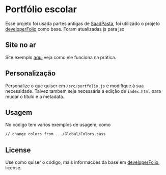 # Portfólio escolar
Esse projeto foi usada partes antigas de [SaadPasta](https://github.com/saadpasta), foi utilizado o projeto [developerFolio](https://github.com/saadpasta/developerFolio) como base. 
Foram atualizadas js para jsx

## Site no ar

Site exemplo [aqui](https://gustav.vercel.app/) veja como ele funciona na prática.

## Personalização
Personalize o que quiser em `/src/portfolio.js` e modifique à sua necessidade. Talvez tambem seja necessária a edição de `index.html` para mudar o título e a metadata.

## Usagem
No codigo tem varios exemplos de usagem, como
```bash
// change colors from .../Global/Colors.sass 
```

## License
Use como quiser o código, mais informacões da base em [developerFolio](https://github.com/saadpasta/developerFolio), license.